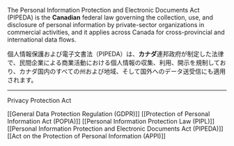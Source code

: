 
The Personal Information Protection and Electronic Documents Act (PIPEDA) is the **Canadian** federal law governing the collection, use, and disclosure of personal information by private-sector organizations in commercial activities, and it applies across Canada for cross-provincial and international data flows.

個人情報保護および電子文書法（PIPEDA）は、**カナダ**連邦政府が制定した法律で、民間企業による商業活動における個人情報の収集、利用、開示を規制しており、カナダ国内のすべての州および地域、そして国外へのデータ送受信にも適用されます。

---

Privacy Protection Act

[[General Data Protection Regulation (GDPR)]]
[[Protection of Personal Information Act (POPIA)]]
[[Personal Information Protection Law (PIPL)]]
[[Personal Information Protection and Electronic Documents Act (PIPEDA)]]
[[Act on the Protection of Personal Information (APPI)]]

